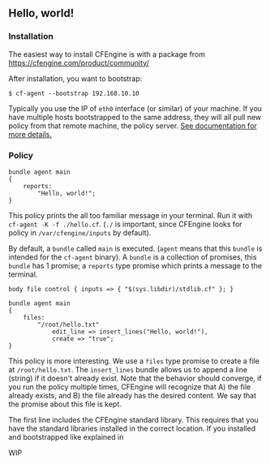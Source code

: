 ## Hello, world!

### Installation

The easiest way to install CFEngine is with a package from
https://cfengine.com/product/community/

After installation, you want to bootstrap:
```
$ cf-agent --bootstrap 192.168.10.10
```

Typically you use the IP of `eth0` interface (or similar) of your machine.
If you have multiple hosts bootstrapped to the same address, they will all pull new policy from that remote machine, the policy server.
[See documentation for more details.](https://docs.cfengine.com/docs/3.12/guide-installation-and-configuration-general-installation.html)

### Policy

```
bundle agent main
{
    reports:
        "Hello, world!";
}
```

This policy prints the all too familiar message in your terminal.
Run it with `cf-agent -K -f ./hello.cf`.
(`./` is important, since CFEngine looks for policy in `/var/cfengine/inputs` by default).

By default, a `bundle` called `main` is executed.
(`agent` means that this `bundle` is intended for the `cf-agent` binary).
A `bundle` is a collection of promises, this `bundle` has 1 promise; a `reports` type promise which prints a message to the terminal.

```
body file control { inputs => { "$(sys.libdir)/stdlib.cf" }; }

bundle agent main
{
    files:
        "/root/hello.txt"
            edit_line => insert_lines("Hello, world!"),
            create => "true";
}
```

This policy is more interesting.
We use a `files` type promise to create a file at `/root/hello.txt`.
The `insert_lines` bundle allows us to append a line (string) if it doesn't already exist.
Note that the behavior should converge, if you run the policy multiple times, CFEngine will recognize that A) the file already exists, and B) the file already has the desired content.
We say that the promise about this file is kept.

The first line includes the CFEngine standard library.
This requires that you have the standard libraries installed in the correct location.
If you installed and bootstrapped like explained in

WIP
